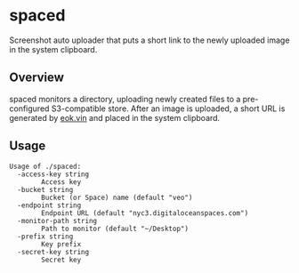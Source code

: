 spaced
======

Screenshot auto uploader that puts a short link to the newly uploaded image in
the system clipboard.


Overview
--------

spaced monitors a directory, uploading newly created files to a pre-configured
S3-compatible store. After an image is uploaded, a short URL is generated by 
[eok.vin](https://github.com/veonik/eokvin) and placed in the system clipboard.


Usage
-----

```
Usage of ./spaced:
  -access-key string
    	Access key
  -bucket string
    	Bucket (or Space) name (default "veo")
  -endpoint string
    	Endpoint URL (default "nyc3.digitaloceanspaces.com")
  -monitor-path string
    	Path to monitor (default "~/Desktop")
  -prefix string
    	Key prefix
  -secret-key string
    	Secret key
```
